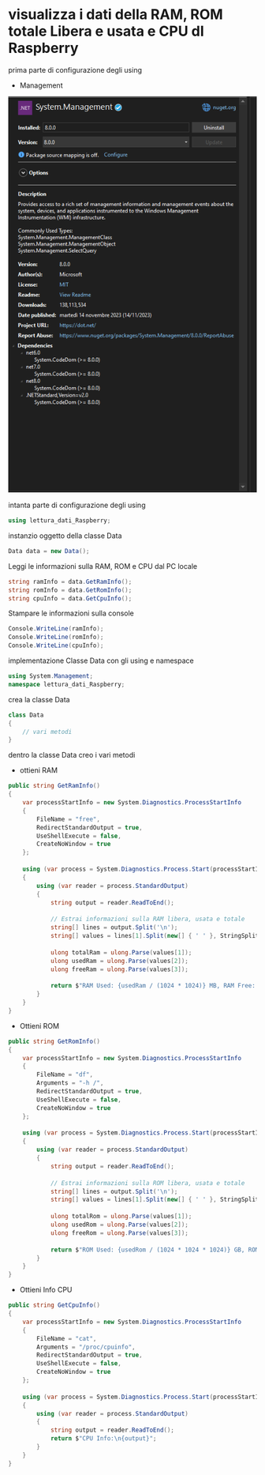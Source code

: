# visualizza i dati della RAM, ROM totale Libera e usata e CPU dI Raspberry

prima parte di configurazione degli using

- Management

![scaricamneto Nuget](Scaricamento_nuget.png)

intanta parte di configurazione degli using

```C#
using lettura_dati_Raspberry;
```

instanzio oggetto della classe Data

```C#
Data data = new Data();
```

Leggi le informazioni sulla RAM, ROM e CPU dal PC locale

```C#
string ramInfo = data.GetRamInfo();
string romInfo = data.GetRomInfo();
string cpuInfo = data.GetCpuInfo();
```

Stampare le informazioni sulla console

```c#
Console.WriteLine(ramInfo);
Console.WriteLine(romInfo);
Console.WriteLine(cpuInfo);
```

implementazione Classe Data con gli using e namespace

```C#
using System.Management;
namespace lettura_dati_Raspberry;
```

crea la classe Data

```C#
class Data
{
    // vari metodi
}
```

dentro la classe Data creo i vari metodi

- ottieni RAM

```C#
public string GetRamInfo()
{
    var processStartInfo = new System.Diagnostics.ProcessStartInfo
    {
        FileName = "free",
        RedirectStandardOutput = true,
        UseShellExecute = false,
        CreateNoWindow = true
    };

    using (var process = System.Diagnostics.Process.Start(processStartInfo))
    {
        using (var reader = process.StandardOutput)
        {
            string output = reader.ReadToEnd();

            // Estrai informazioni sulla RAM libera, usata e totale
            string[] lines = output.Split('\n');
            string[] values = lines[1].Split(new[] { ' ' }, StringSplitOptions.RemoveEmptyEntries);

            ulong totalRam = ulong.Parse(values[1]);
            ulong usedRam = ulong.Parse(values[2]);
            ulong freeRam = ulong.Parse(values[3]);

            return $"RAM Used: {usedRam / (1024 * 1024)} MB, RAM Free: {freeRam / (1024 * 1024)} MB, RAM Total: {totalRam / (1024 * 1024)} MB";
        }
    }
}
```

- Ottieni ROM

```C#
public string GetRomInfo()
{
    var processStartInfo = new System.Diagnostics.ProcessStartInfo
    {
        FileName = "df",
        Arguments = "-h /",
        RedirectStandardOutput = true,
        UseShellExecute = false,
        CreateNoWindow = true
    };

    using (var process = System.Diagnostics.Process.Start(processStartInfo))
    {
        using (var reader = process.StandardOutput)
        {
            string output = reader.ReadToEnd();

            // Estrai informazioni sulla ROM libera, usata e totale
            string[] lines = output.Split('\n');
            string[] values = lines[1].Split(new[] { ' ' }, StringSplitOptions.RemoveEmptyEntries);

            ulong totalRom = ulong.Parse(values[1]);
            ulong usedRom = ulong.Parse(values[2]);
            ulong freeRom = ulong.Parse(values[3]);

            return $"ROM Used: {usedRom / (1024 * 1024 * 1024)} GB, ROM Free: {freeRom / (1024 * 1024 * 1024)} GB, ROM Total: {totalRom / (1024 * 1024 * 1024)} GB";
        }
    }
}
```

- Ottieni Info CPU

```C#
public string GetCpuInfo()
{
    var processStartInfo = new System.Diagnostics.ProcessStartInfo
    {
        FileName = "cat",
        Arguments = "/proc/cpuinfo",
        RedirectStandardOutput = true,
        UseShellExecute = false,
        CreateNoWindow = true
    };

    using (var process = System.Diagnostics.Process.Start(processStartInfo))
    {
        using (var reader = process.StandardOutput)
        {
            string output = reader.ReadToEnd();
            return $"CPU Info:\n{output}";
        }
    }
}
```